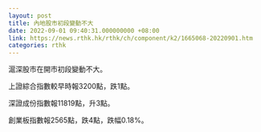 ```yaml
---
layout: post
title: 內地股市初段變動不大
date: 2022-09-01 09:40:31.000000000 +08:00
link: https://news.rthk.hk/rthk/ch/component/k2/1665068-20220901.htm
categories: rthk
---
```


滬深股市在開市初段變動不大。

上證綜合指數較早時報3200點，跌1點。

深證成份指數報11819點，升3點。

創業板指數報2565點，跌4點，跌幅0.18%。
